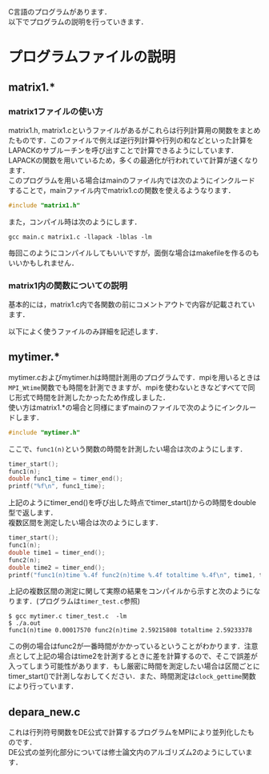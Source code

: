 C言語のプログラムがあります．  
以下でプログラムの説明を行っていきます．

# プログラムファイルの説明
## matrix1.*
### matrix1ファイルの使い方
matrix1.h, matrix1.cというファイルがあるがこれらは行列計算用の関数をまとめたものです．このファイルで例えば逆行列計算や行列の和などといった計算をLAPACKのサブルーチンを呼び出すことで計算できるようにしています．LAPACKの関数を用いているため，多くの最適化が行われていて計算が速くなります．  
このプログラムを用いる場合はmainのファイル内では次のようにインクルードすることで，mainファイル内でmatrix1.cの関数を使えるようなります．  
```c
#include "matrix1.h"
```
また，コンパイル時は次のようにします．
```
gcc main.c matrix1.c -llapack -lblas -lm 
```
毎回このようにコンパイルしてもいいですが，面倒な場合はmakefileを作るのもいいかもしれません．

### matrix1内の関数についての説明
基本的には，matrix1.c内で各関数の前にコメントアウトで内容が記載されています．

以下によく使うファイルのみ詳細を記述します．

## mytimer.*
mytimer.cおよびmytimer.hは時間計測用のプログラムです．mpiを用いるときは``MPI_Wtime``関数でも時間を計測できますが、mpiを使わないときなどすべてで同じ形式で時間を計測したかったため作成しました．  
使い方はmatrix1.*の場合と同様にまずmainのファイルで次のようにインクルードします．
```c
#include "mytimer.h"
```
ここで、``func1(n)``という関数の時間を計測したい場合は次のようにします．
```c
timer_start();
func1(n);
double func1_time = timer_end();
printf("%f\n", func1_time);
```
上記のようにtimer_end()を呼び出した時点でtimer_start()からの時間をdouble型で返します．  
複数区間を測定したい場合は次のようにします．
```c
timer_start();
func1(n);
double time1 = timer_end();
func2(n);
double time2 = timer_end();
printf("func1(n)time %.4f func2(n)time %.4f totaltime %.4f\n", time1, time2-time1, time2);
```
上記の複数区間の測定に関して実際の結果をコンパイルから示すと次のようになります．(プログラムは``timer_test.c``参照)
```
$ gcc mytimer.c timer_test.c  -lm 
$ ./a.out
func1(n)time 0.00017570 func2(n)time 2.59215808 totaltime 2.59233378
```
この例の場合はfunc2が一番時間がかかっているということがわかります．注意点として上記の場合はtime2を計測するときに差を計算するので、そこで誤差が入ってしまう可能性があります．もし厳密に時間を測定したい場合は区間ごとにtimer_start()で計測しなおしてください．また、時間測定は``clock_gettime``関数により行っています．

## depara_new.c
これは行列符号関数をDE公式で計算するプログラムをMPIにより並列化したものです．  
DE公式の並列化部分については修士論文内のアルゴリズム2のようにしています．  

